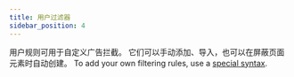 ```yaml
---
title: 用户过滤器
sidebar_position: 4
---
```


用户规则可用于自定义广告拦截。 它们可以手动添加、导入，也可以在屏蔽页面元素时自动创建。 To add your own filtering rules, use a [special syntax](/general/ad-filtering/create-own-filters).
